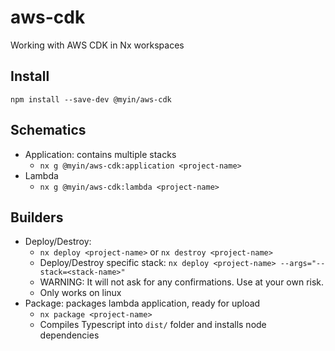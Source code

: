 # aws-cdk

Working with AWS CDK in Nx workspaces

## Install

`npm install --save-dev @myin/aws-cdk`

## Schematics

-   Application: contains multiple stacks
    -   `nx g @myin/aws-cdk:application <project-name>`
-   Lambda
    -   `nx g @myin/aws-cdk:lambda <project-name>`

## Builders

-   Deploy/Destroy:
    -   `nx deploy <project-name>` or `nx destroy <project-name>`
    -   Deploy/Destroy specific stack: `nx deploy <project-name> --args="--stack=<stack-name>"`
    -   WARNING: It will not ask for any confirmations. Use at your own risk.
    -   Only works on linux
-   Package: packages lambda application, ready for upload
    -   `nx package <project-name>`
    -   Compiles Typescript into `dist/` folder and installs node dependencies
